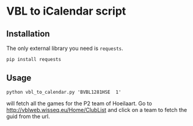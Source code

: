 # VBL to iCalendar script

## Installation
The only external library you need is ``requests``.

```pip install requests```

## Usage
    python vbl_to_calendar.py 'BVBL1281HSE  1'
will fetch all the games for the P2 team of Hoeilaart. Go to http://vblweb.wisseq.eu/Home/ClubList and click on a team to fetch the guid from the url.
